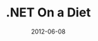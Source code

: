 ---
layout:       talk
title:        ".NET On a Diet"
location:     "NDC, Oslo"
date:         2012-06-08
presentation: "https://speakerdeck.com/u/kouphax/p/net-on-a-diet"
---